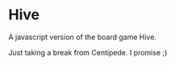 # Hive
A javascript version of the board game Hive.

Just taking a break from Centipede. I promise ;)
